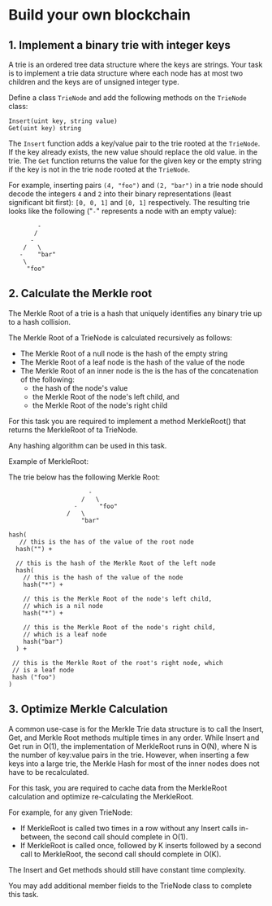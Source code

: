 # Build your own blockchain

## 1. Implement a binary trie with integer keys

A trie is an ordered tree data structure where the keys are strings. Your task is to implement a trie data structure where each node has at most two children and the keys are of unsigned integer type.

Define a class `TrieNode` and add the following methods on the `TrieNode` class:

```
Insert(uint key, string value)
Get(uint key) string
```

The `Insert` function adds a key/value pair to the trie rooted at the `TrieNode`. If the key already exists, the new value should replace the old value. in the trie. The `Get` function returns the value for the given key or the empty string if the key is not in the trie node rooted at the `TrieNode`.

For example, inserting pairs `(4, "foo")` and `(2, "bar")` in a trie node should decode the integers `4` and `2` into their binary representations (least significant bit first): `[0, 0, 1]` and `[0, 1]` respectively. The resulting trie looks like the following ("`-`" represents a node with an empty value):

```
        -
       /
      -
    /   \
   -    "bar"
    \ 
     "foo"
```

## 2. Calculate the Merkle root

The Merkle Root of a trie is a hash that uniquely identifies any binary trie up to a hash collision.

The Merkle Root of a TrieNode is calculated recursively as follows:
- The Merkle Root of a null node is the hash of the empty string
- The Merkle Root of a leaf node is the hash of the value of the node
- The Merkle Root of an inner node is the is the has of the concatenation of the following:
  - the hash of the node's value
  - the Merkle Root of the node's left child, and
  - the Merkle Root of the node's right child

For this task you are required to implement a method MerkleRoot() that returns the MerkleRoot of ta TrieNode.

Any hashing algorithm can be used in this task.

Example of MerkleRoot:

The trie below has the following Merkle Root:
```
                      -
                    /   \
                  -      "foo"
                /   \
                    "bar"

hash(
   // this is the has of the value of the root node
  hash("") +

  // this is the hash of the Merkle Root of the left node
  hash(
    // this is the hash of the value of the node
    hash("*") +

    // this is the Merkle Root of the node's left child,
    // which is a nil node
    hash("*") +

    // this is the Merkle Root of the node's right child,
    // which is a leaf node
    hash("bar")
  ) +

 // this is the Merkle Root of the root's right node, which
 // is a leaf node
 hash ("foo")
)
```

## 3. Optimize Merkle Calculation

A common use-case is for the Merkle Trie data structure is to call the Insert, Get, and Merkle Root methods multiple times in any order. While Insert and Get run in O(1), the implementation of MerkleRoot runs in O(N), where N is the number of key:value pairs in the trie. However, when inserting a few keys into a large trie, the Merkle Hash for most of the inner nodes does not have to be recalculated.

For this task, you are required to cache data from the MerkleRoot calculation and optimize re-calculating the MerkleRoot.

For example, for any given TrieNode:
- If MerkleRoot is called two times in a row without any Insert calls in-between, the second call should complete in O(1).
- If MerkleRoot is called once, followed by K inserts followed by a second call to MerkleRoot, the second call should complete in O(K).

The Insert and Get methods should still have constant time complexity.

You may add additional member fields to the TrieNode class to complete this task. 

